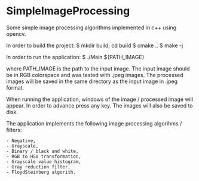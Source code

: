 # SimpleImageProcessing
Some simple image processing algorithms implemented in c++ using opencv.


In order to build the project:
    $ mkdir build; cd build
    $ cmake ..
    $ make -j
    
In order to run the application:
    $ ./Main ${PATH_IMAGE}
    
 where PATH_IMAGE is the path to the input image. The input image should be in RGB colorspace and was tested with .jpeg images. The processed images will be saved in the same directory as the input image in .jpeg format.
 
When running the application, windows of the image / processed image will appear. In order to advance press any key. The images will also be saved to disk.
 
 The application implements the following image processing algorihms / filters:
 
    - Negative,
    - Grayscale,
    - Binary / black and white,
    - RGB to HSV transformation,
    - Grayscale value histogram,
    - Gray reduction filter,
    - FloydSteinberg algorith.
